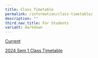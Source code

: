 ```yaml
---
title: Class Timetable
permalink: /information/class-timetable/
description: ""
third_nav_title: For Students
variant: markdown
---
```

<u>Current
	
[2024 Sem 1 Class Timetable](/files/Sem_1_Class_timetable__26_Dec_.pdf)
</u>